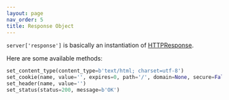 ```yaml
---
layout: page
nav_order: 5
title: Response Object
---
```

`server['response']` is basically an instantiation of [HTTPResponse](https://github.com/nggit/tremolo/blob/master/tremolo/lib/http_response.py).

Here are some available methods:

```python
set_content_type(content_type=b'text/html; charset=utf-8')
set_cookie(name, value='', expires=0, path='/', domain=None, secure=False, httponly=False, samesite=None)
set_header(name, value='')
set_status(status=200, message=b'OK')
```

